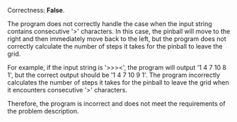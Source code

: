 Correctness: **False**.

The program does not correctly handle the case when the input string contains consecutive '>' characters. In this case, the pinball will move to the right and then immediately move back to the left, but the program does not correctly calculate the number of steps it takes for the pinball to leave the grid.

For example, if the input string is '>>><', the program will output '1 4 7 10 8 1', but the correct output should be '1 4 7 10 9 1'. The program incorrectly calculates the number of steps it takes for the pinball to leave the grid when it encounters consecutive '>' characters.

Therefore, the program is incorrect and does not meet the requirements of the problem description.